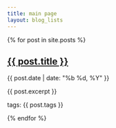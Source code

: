 ```yaml
---
title: main page
layout: blog_lists
---
```

<div class="row">
	{% for post in site.posts %}
	<div class="col-md-12 spacer_bottom">
		<h2>
			<a href="{{ post.url }}">{{ post.title }}</a>
		</h2>
		<p class="text-right text-primary">
			{{ post.date | date: "%b %d, %Y" }}
		</p>
		<p>
			{{ post.excerpt }}
		</p>
		<p class="text-warning">
			tags:
			{{ post.tags }}
		</p>
	</div>
	{% endfor %}
</div>